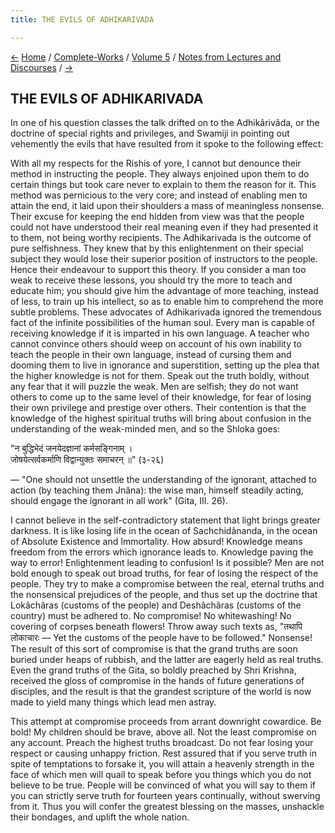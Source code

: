 ```yaml
---
title: THE EVILS OF ADHIKARIVADA

---
```

<div>

[←](the_sannyasin_and_the_householder.htm) [Home](../../../index.htm) /
[Complete-Works](../../complete_works.htm) / [Volume
5](../volume_5_contents.htm) / [Notes from Lectures and
Discourses](notes_from_lectures_and_discourses_contents.htm)
/ [→](on_bhakti-yoga.htm)

  

## THE EVILS OF ADHIKARIVADA

In one of his question classes the talk drifted on to the Adhikârivâda,
or the doctrine of special rights and privileges, and Swamiji in
pointing out vehemently the evils that have resulted from it spoke to
the following effect:

With all my respects for the Rishis of yore, I cannot but denounce their
method in instructing the people. They always enjoined upon them to do
certain things but took care never to explain to them the reason for it.
This method was pernicious to the very core; and instead of enabling men
to attain the end, it laid upon their shoulders a mass of meaningless
nonsense. Their excuse for keeping the end hidden from view was that the
people could not have understood their real meaning even if they had
presented it to them, not being worthy recipients. The Adhikarivada is
the outcome of pure selfishness. They knew that by this enlightenment on
their special subject they would lose their superior position of
instructors to the people. Hence their endeavour to support this theory.
If you consider a man too weak to receive these lessons, you should try
the more to teach and educate him; you should give him the advantage of
more teaching, instead of less, to train up his intellect, so as to
enable him to comprehend the more subtle problems. These advocates of
Adhikarivada ignored the tremendous fact of the infinite possibilities
of the human soul. Every man is capable of receiving knowledge if it is
imparted in his own language. A teacher who cannot convince others
should weep on account of his own inability to teach the people in their
own language, instead of cursing them and dooming them to live in
ignorance and superstition, setting up the plea that the higher
knowledge is not for them. Speak out the truth boldly, without any fear
that it will puzzle the weak. Men are selfish; they do not want others
to come up to the same level of their knowledge, for fear of losing
their own privilege and prestige over others. Their contention is that
the knowledge of the highest spiritual truths will bring about confusion
in the understanding of the weak-minded men, and so the Shloka goes:

"न बुद्धिभेदं जनयेदज्ञानां कर्मसङ्गिनाम् ।  
        जोषयेत्सर्वकर्माणि विद्वान्युक्तः समाचरन् ॥" (३-२६)

— "One should not unsettle the understanding of the ignorant, attached
to action (by teaching them Jnâna): the wise man, himself steadily
acting, should engage the ignorant in all work" (Gita, III. 26).

I cannot believe in the self-contradictory statement that light brings
greater darkness. It is like losing life in the ocean of Sachchidânanda,
in the ocean of Absolute Existence and Immortality. How absurd!
Knowledge means freedom from the errors which ignorance leads to.
Knowledge paving the way to error! Enlightenment leading to confusion!
Is it possible? Men are not bold enough to speak out broad truths, for
fear of losing the respect of the people. They try to make a compromise
between the real, eternal truths and the nonsensical prejudices of the
people, and thus set up the doctrine that Lokâchâras (customs of the
people) and Deshâchâras (customs of the country) must be adhered to. No
compromise! No whitewashing! No covering of corpses beneath flowers!
Throw away such texts as, "तथापि लोकाचारः — Yet the customs of the
people have to be followed." Nonsense! The result of this sort of
compromise is that the grand truths are soon buried under heaps of
rubbish, and the latter are eagerly held as real truths. Even the grand
truths of the Gita, so boldly preached by Shri Krishna, received the
gloss of compromise in the hands of future generations of disciples, and
the result is that the grandest scripture of the world is now made to
yield many things which lead men astray.

This attempt at compromise proceeds from arrant downright cowardice. Be
bold! My children should be brave, above all. Not the least compromise
on any account. Preach the highest truths broadcast. Do not fear losing
your respect or causing unhappy friction. Rest assured that if you serve
truth in spite of temptations to forsake it, you will attain a heavenly
strength in the face of which men will quail to speak before you things
which you do not believe to be true. People will be convinced of what
you will say to them if you can strictly serve truth for fourteen years
continually, without swerving from it. Thus you will confer the greatest
blessing on the masses, unshackle their bondages, and uplift the whole
nation.

</div>
